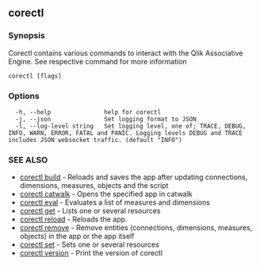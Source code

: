 ## corectl



### Synopsis

Corectl contains various commands to interact with the Qlik Associative Engine. See respective command for more information

```
corectl [flags]
```

### Options

```
  -h, --help               help for corectl
  -j, --json               Set logging format to JSON
  -l, --log-level string   Set logging level, one of; TRACE, DEBUG, INFO, WARN, ERROR, FATAL and PANIC. Logging levels DEBUG and TRACE includes JSON websocket traffic. (default "INFO")
```

### SEE ALSO

* [corectl build](corectl_build.md)	 - Reloads and saves the app after updating connections, dimensions, measures, objects and the script
* [corectl catwalk](corectl_catwalk.md)	 - Opens the specified app in catwalk
* [corectl eval](corectl_eval.md)	 - Evaluates a list of measures and dimensions
* [corectl get](corectl_get.md)	 - Lists one or several resources
* [corectl reload](corectl_reload.md)	 - Reloads the app.
* [corectl remove](corectl_remove.md)	 - Remove entities (connections, dimensions, measures, objects) in the app or the app itself
* [corectl set](corectl_set.md)	 - Sets one or several resources
* [corectl version](corectl_version.md)	 - Print the version of corectl

